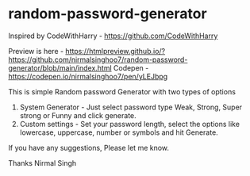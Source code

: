 # random-password-generator
Inspired by CodeWithHarry - https://github.com/CodeWithHarry

Preview is here - https://htmlpreview.github.io/?https://github.com/nirmalsinghoo7/random-password-generator/blob/main/index.html
Codepen - https://codepen.io/nirmalsinghoo7/pen/yLEJbpg

This is simple Random password Generator with two types of options
1. System Generator - Just select password type Weak, Strong, Super strong or Funny and click generate.
2. Custom settings - Set your password length, select the options like lowercase, uppercase, number or symbols and hit Generate.

If you have any suggestions, Please let me know.

Thanks
Nirmal Singh

